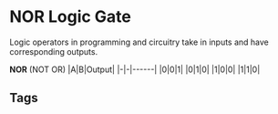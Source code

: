# NOR Logic Gate

Logic operators in programming and circuitry take in inputs and have corresponding outputs.

**NOR** (NOT OR)
|A|B|Output|
|-|-|------|
|0|0|1|
|0|1|0|
|1|0|0|
|1|1|0|

## Tags
